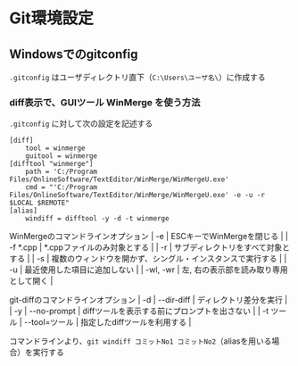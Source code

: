 # Git環境設定

## Windowsでのgitconfig
``` .gitconfig ``` はユーザディレクトリ直下（``` C:\Users\ユーザ名\ ```）に作成する

### diff表示で、GUIツール WinMerge を使う方法
``` .gitconfig ``` に対して次の設定を記述する
```
[diff]
    tool = winmerge
    guitool = winmerge
[difftool "winmerge"]
    path = 'C:/Program Files/OnlineSoftware/TextEditor/WinMerge/WinMergeU.exe'
    cmd = "'C:/Program Files/OnlineSoftware/TextEditor/WinMerge/WinMergeU.exe' -e -u -r $LOCAL $REMOTE"
[alias]
    windiff = difftool -y -d -t winmerge
```

WinMergeのコマンドラインオプション
| -e | ESCキーでWinMergeを閉じる |
| -f *.cpp | *.cppファイルのみ対象とする |
| -r | サブディレクトリをすべて対象とする |
| -s | 複数のウィンドウを開かず、シングル・インスタンスで実行する |
| -u | 最近使用した項目に追加しない |
| -wl, -wr | 左, 右の表示部を読み取り専用として開く |

git-diffのコマンドラインオプション
| -d | --dir-diff | ディレクトリ差分を実行 |
| -y | --no-prompt | diffツールを表示する前にプロンプトを出さない |
| -t ツール | --tool=ツール | 指定したdiffツールを利用する |

コマンドラインより、``` git windiff コミットNo1 コミットNo2 ```（aliasを用いる場合）を実行する

